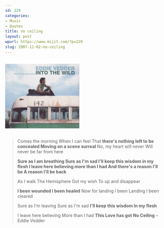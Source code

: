 ```yaml
---
id: 229
categories:
- Music
- Quotes
title: no ceiling
layout: post
wpurl: https://www.mijit.com/?p=229
slug: 2007-11-02-no-ceiling
---
```

<a href="https://www.amazon.com/exec/obidos/ASIN/B000ULQV0W/ref=nosim/mijitcom"><img src='/images/2007/11/51r-20zk8il_aa240_.jpg' alt='into the wild' /></a>

<blockquote>Comes the morning
When I can feel
That <strong>there's nothing left to be concealed
Moving on a scene surreal</strong>
No, my heart will never
Will never be far from here

<strong>Sure as I am breathing
Sure as I'm sad
I'll keep this wisdom in my flesh
I leave here believing more than I had
And there's a reason I'll be
A reason I'll be back</strong>

As I walk
The Hemisphere
Got my wish
To up and disappear

<strong>I been wounded
I been healed</strong>
Now for landing I been
Landing I been cleared

Sure as I'm leaving
Sure as I'm sad
<strong>I'll keep this wisdom
In my flesh</strong>

I leave here believing
More than I had
<strong>This Love has got
No Ceiling</strong>
–Eddie Vedder</blockquote>

